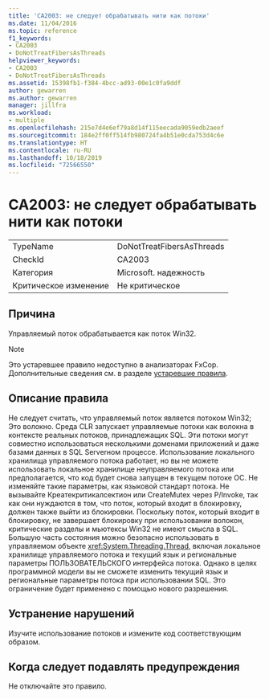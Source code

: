 ```yaml
---
title: 'CA2003: не следует обрабатывать нити как потоки'
ms.date: 11/04/2016
ms.topic: reference
f1_keywords:
- CA2003
- DoNotTreatFibersAsThreads
helpviewer_keywords:
- CA2003
- DoNotTreatFibersAsThreads
ms.assetid: 15398fb1-f384-4bcc-ad93-00e1c0fa9ddf
author: gewarren
ms.author: gewarren
manager: jillfra
ms.workload:
- multiple
ms.openlocfilehash: 215e7d4e6ef79a8d14f115eecada9059edb2aeef
ms.sourcegitcommit: 184e2ff0ff514fb980724fa4b51e0cda753d4c6e
ms.translationtype: HT
ms.contentlocale: ru-RU
ms.lasthandoff: 10/18/2019
ms.locfileid: "72566550"
---
```

# <a name="ca2003-do-not-treat-fibers-as-threads"></a>CA2003: не следует обрабатывать нити как потоки

|||
|-|-|
|TypeName|DoNotTreatFibersAsThreads|
|CheckId|CA2003|
|Категория|Microsoft. надежность|
|Критическое изменение|Не критическое|

## <a name="cause"></a>Причина
Управляемый поток обрабатывается как поток Win32.

> [!NOTE]
> Это устаревшее правило недоступно в анализаторах FxCop. Дополнительные сведения см. в разделе [устаревшие правила](fxcop-rule-port-status.md#deprecated-rules).

## <a name="rule-description"></a>Описание правила

Не следует считать, что управляемый поток является потоком Win32; Это волокно. Среда CLR запускает управляемые потоки как волокна в контексте реальных потоков, принадлежащих SQL. Эти потоки могут совместно использоваться несколькими доменами приложений и даже базами данных в SQL Serverном процессе. Использование локального хранилища управляемого потока работает, но вы не можете использовать локальное хранилище неуправляемого потока или предполагается, что код будет снова запущен в текущем потоке ОС. Не изменяйте такие параметры, как языковой стандарт потока. Не вызывайте Креатекритикалсектион или CreateMutex через P/Invoke, так как они нуждаются в том, что поток, который входит в блокировку, должен также выйти из блокировки. Поскольку поток, который входит в блокировку, не завершает блокировку при использовании волокон, критические разделы и мьютексы Win32 не имеют смысла в SQL. Большую часть состояния можно безопасно использовать в управляемом объекте <xref:System.Threading.Thread>, включая локальное хранилище управляемого потока и текущий язык и региональные параметры ПОЛЬЗОВАТЕЛЬСКОГО интерфейса потока. Однако в целях программной модели вы не сможете изменить текущий язык и региональные параметры потока при использовании SQL. Это ограничение будет применено с помощью нового разрешения.

## <a name="how-to-fix-violations"></a>Устранение нарушений

Изучите использование потоков и измените код соответствующим образом.

## <a name="when-to-suppress-warnings"></a>Когда следует подавлять предупреждения

Не отключайте это правило.
